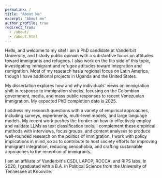```yaml
---
permalink: /
title: "About Me"
excerpt: "About me"
author_profile: true
redirect_from: 
  - /about/
  - /about.html
---
```


Hello, and welcome to my site! I am a PhD candidate at Vanderbilt University, and I study public opinion with a substantive focus on attitudes toward immigrants and refugees. I also work on the flip side of this topic, investigating immigrant and refugee attitudes toward integration and remigration. Most of my research has a regional focus on Latin America, though I have additional projects in Uganda and the United States.

My dissertation explores how and why individuals' views on immigration shift in response to immigration shocks, focusing on the Colombian government, media, and mass public responses to recent Venezuelan immigration. My expected PhD completion date is 2025. 

I address my research questions with a variety of empirical approaches, including surveys, experiments, multi-level models, and large language models. My recent work pushes the frontier on how to effectively employ and validate LLMs as text classification tools. I complement these empirical methods with interviews, focus groups, and content analyses to produce well-rounded research on the politics of immigration. I work with policy implications in mind, so as to contribute to host society efforts for improving immigrant integration, reducing xenophobia, and crafting sustainable approaches to the reception of immigrants. 

I am an affiliate of Vanderbilt's CSDI, LAPOP, ROCCA, and RIPS labs. In 2020, I graduated with a B.A. in Political Science from the University of Tennessee at Knoxville. 